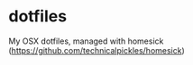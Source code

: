dotfiles
========

My OSX dotfiles, managed with homesick (https://github.com/technicalpickles/homesick)
